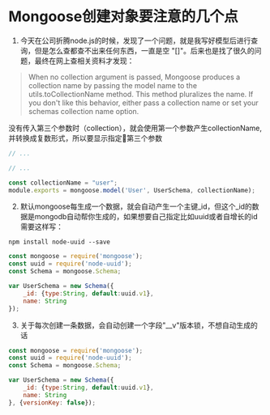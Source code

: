 # Mongoose创建对象要注意的几个点
1. 今天在公司折腾node.js的时候，发现了一个问题，就是我写好模型后进行查询，但是怎么查都查不出来任何东西，一直是空 "[]"。后来也是找了很久的问题，最终在网上查相关资料才发现：
> When no collection argument is passed, Mongoose produces a collection name by passing the model name to the utils.toCollectionName method. This method pluralizes the name. If you don't like this behavior, either pass a collection name or set your schemas collection name option.


没有传入第三个参数时（collection），就会使用第一个参数产生collectionName,并转换成复数形式，所以要显示指定第三个参数
```js
// ...

// ...

const collectionName = "user";
module.exports = mongoose.model('User', UserSchema, collectionName);
```
2. 默认mongoose每生成一个数据，就会自动产生一个主键_id，但这个_id的数据是mongodb自动帮你生成的，如果想要自己指定比如uuid或者自增长的id需要这样写：
```
npm install node-uuid --save
```
```js
const mongoose = require('mongoose');
const uuid = require('node-uuid');
const Schema = mongoose.Schema;

var UserSchema = new Schema({
    _id: {type:String, default:uuid.v1},
    name: String
});
```
3. 关于每次创建一条数据，会自动创建一个字段"__v"版本锁，不想自动生成的话
```js
const mongoose = require('mongoose');
const uuid = require('node-uuid');
const Schema = mongoose.Schema;

var UserSchema = new Schema({
    _id: {type:String, default:uuid.v1},
    name: String
}, {versionKey: false});
```